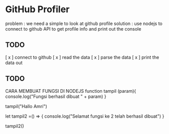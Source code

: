 # GitHub Profiler

problem : we need a simple to look at github profile
solution : use nodejs to connect to github API to get profile info and print out the console

## TODO

[ x ] connect to github
[ x ] read the data
[ x ] parse the data 
[ x ] print the data out

## TODO

CARA MEMBUAT FUNGSI DI NODEJS
function tampil (param){
    console.log("Fungsi berhasil dibuat " + param)
}

tampil("Hallo Amri")

let tampil2 =() => {
    console.log("Selamat fungsi ke 2 telah berhasil dibuat")
}

tampil2()
